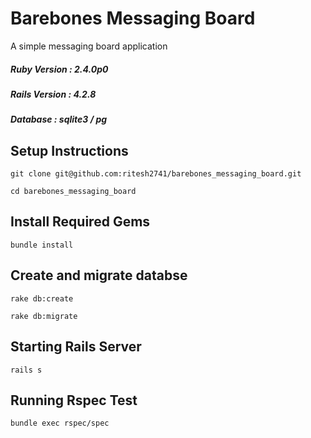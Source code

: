 # Barebones Messaging Board
  A simple messaging board application

##### Ruby Version : 2.4.0p0
##### Rails Version : 4.2.8
##### Database : sqlite3 / pg

## Setup Instructions
  `git clone git@github.com:ritesh2741/barebones_messaging_board.git`
  
  `cd barebones_messaging_board`

## Install Required Gems
  `bundle install`

## Create and migrate databse
  `rake db:create`
  
  `rake db:migrate`
## Starting Rails Server
   `rails s`
## Running Rspec Test
  `bundle exec rspec/spec`
  
